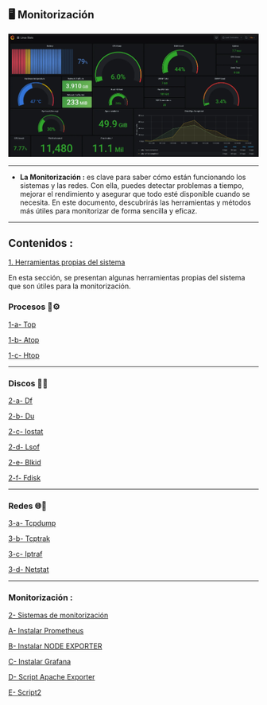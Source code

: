 ## 🖥️ Monitorización

<img src="img/main.jpg"></img>


***

- **La Monitorización :** es clave para saber cómo están funcionando los sistemas y las redes. Con ella, puedes detectar problemas a tiempo, mejorar el rendimiento y asegurar que todo esté disponible cuando se necesita. En este documento, descubrirás las herramientas y métodos más útiles para monitorizar de forma sencilla y eficaz.


***


## Contenidos :

[1. Herramientas propias del sistema ](content/herramientas.md)

En esta sección, se presentan algunas herramientas propias del sistema que son útiles para la monitorización.

### Procesos 🔄⚙️


[1-a- Top ](content/proc/top.md)


[1-b- Atop](content/proc/atop.md)


[1-c- Htop](content/proc/htop.md)


***

### Discos 💾💽

[2-a- Df ](content/disk/df.md)

[2-b- Du ](content/disk/du.md)

[2-c- Iostat ](content/disk/iostat.md)

[2-d- Lsof ](content/disk/lsof.md)

[2-e- Blkid ](content/disk/blkid.md)

[2-f- Fdisk ](content/disk/fdisk.md)

***

### Redes 🌐🛜 

[3-a- Tcpdump ](content/net/tcpdump.md)

[3-b- Tcptrak ](content/net//tcptrak.md)

[3-c- Iptraf ](content/net/iptraf.md)

[3-d- Netstat ](content/net/netstat.md)


***

### Monitorización :

[2- Sistemas de monitorización ](content2/monitorizacion.md)


[A- Instalar Prometheus ](content2/promotheus.md)

[B- Instalar NODE EXPORTER ](content2/node.md)

[C- Instalar Grafana ](content2/grafana.md)

[D- Script Apache Exporter](content2/apache_exporter.sh)

[E- Script2](content2/pro.sh)
